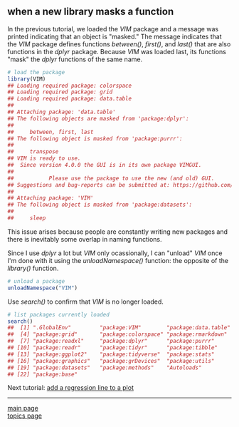 
when a new library masks a function
-----------------------------------

In the previous tutorial, we loaded the *VIM* package and a message was printed indicating that an object is "masked." The message indicates that the *VIM* package defines functions *between()*, *first()*, and *last()* that are also functions in the *dplyr* package. Because *VIM* was loaded last, its functions "mask" the *dplyr* functions of the same name.

``` r
# load the package
library(VIM)
## Loading required package: colorspace
## Loading required package: grid
## Loading required package: data.table
## 
## Attaching package: 'data.table'
## The following objects are masked from 'package:dplyr':
## 
##     between, first, last
## The following object is masked from 'package:purrr':
## 
##     transpose
## VIM is ready to use. 
##  Since version 4.0.0 the GUI is in its own package VIMGUI.
## 
##           Please use the package to use the new (and old) GUI.
## Suggestions and bug-reports can be submitted at: https://github.com/alexkowa/VIM/issues
## 
## Attaching package: 'VIM'
## The following object is masked from 'package:datasets':
## 
##     sleep
```

This issue arises because people are constantly writing new packages and there is inevitably some overlap in naming functions.

Since I use *dplyr* a lot but *VIM* only ocassionally, I can "unload" *VIM* once I'm done with it using the *unloadNamespace()* function: the opposite of the *library()* function.

``` r
# unload a package
unloadNamespace("VIM")
```

Use *search()* to confirm that *VIM* is no longer loaded.

``` r
# list packages currently loaded
search()
##  [1] ".GlobalEnv"         "package:VIM"        "package:data.table"
##  [4] "package:grid"       "package:colorspace" "package:rmarkdown" 
##  [7] "package:readxl"     "package:dplyr"      "package:purrr"     
## [10] "package:readr"      "package:tidyr"      "package:tibble"    
## [13] "package:ggplot2"    "package:tidyverse"  "package:stats"     
## [16] "package:graphics"   "package:grDevices"  "package:utils"     
## [19] "package:datasets"   "package:methods"    "Autoloads"         
## [22] "package:base"
```

Next tutorial: [add a regression line to a plot](tut-0406_add-regression.md)

------------------------------------------------------------------------

[main page](../README.md)<br> [topics page](../README-by-topic.md)
